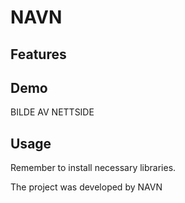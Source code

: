 # NAVN

## Features




## Demo

BILDE AV NETTSIDE


## Usage

Remember to install necessary libraries.

The project was developed by NAVN 

